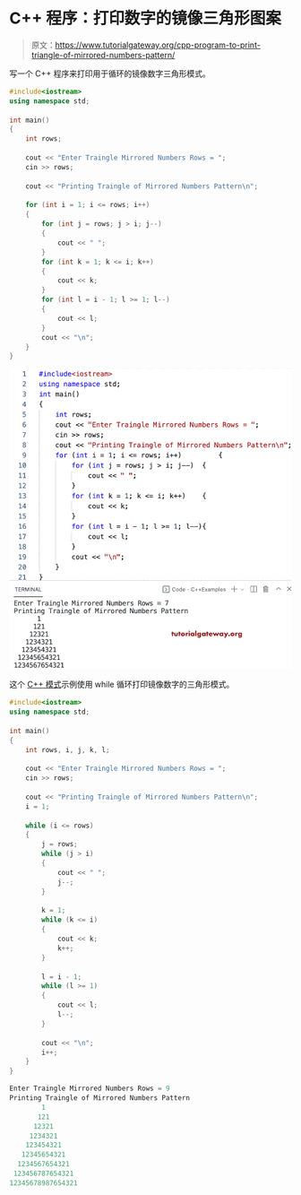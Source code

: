 # C++ 程序：打印数字的镜像三角形图案

> 原文：<https://www.tutorialgateway.org/cpp-program-to-print-triangle-of-mirrored-numbers-pattern/>

写一个 C++ 程序来打印用于循环的镜像数字三角形模式。

```cpp
#include<iostream>
using namespace std;

int main()
{
	int rows;

	cout << "Enter Traingle Mirrored Numbers Rows = ";
	cin >> rows;

	cout << "Printing Traingle of Mirrored Numbers Pattern\n";

	for (int i = 1; i <= rows; i++)
	{
		for (int j = rows; j > i; j--)
		{
			cout << " ";
		}
		for (int k = 1; k <= i; k++)
		{
			cout << k;
		}
		for (int l = i - 1; l >= 1; l--)
		{
			cout << l;
		}
		cout << "\n";
	}
}
```

![C++ Program to Print Triangle of Mirrored Numbers Pattern](img/55b9daf63c928eef5d6fc0d5b718adaf.png)

这个 [C++ 模式](https://www.tutorialgateway.org/cpp-programs/)示例使用 while 循环打印镜像数字的三角形模式。

```cpp
#include<iostream>
using namespace std;

int main()
{
	int rows, i, j, k, l;

	cout << "Enter Traingle Mirrored Numbers Rows = ";
	cin >> rows;

	cout << "Printing Traingle of Mirrored Numbers Pattern\n";
	i = 1;

	while (i <= rows)
	{
		j = rows;
		while (j > i)
		{
			cout << " ";
			j--;
		}

		k = 1;
		while (k <= i)
		{
			cout << k;
			k++;
		}

		l = i - 1;
		while (l >= 1)
		{
			cout << l;
			l--;
		}

		cout << "\n";
		i++;
	}
}
```

```cpp
Enter Traingle Mirrored Numbers Rows = 9
Printing Traingle of Mirrored Numbers Pattern
        1
       121
      12321
     1234321
    123454321
   12345654321
  1234567654321
 123456787654321
12345678987654321
```